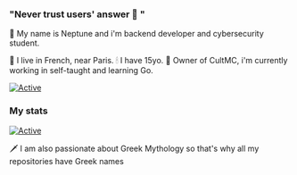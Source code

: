 ### "Never trust users' answer 💫 "

💨 My name is Neptune and i'm backend developer and cybersecurity student.

📌 I live in French, near Paris.
🕯 I have 15yo.
🎇 Owner of CultMC, i'm currently working in self-taught and learning Go.

[![Active](https://img.shields.io/badge/Langages-PHP%20/%20Python%20/%20C%20/%20C++%20/Go-cyan?style=flat-square)](https://www.github.com/neptune-dev)

### My stats
[![Active](https://github-readme-stats.vercel.app/api?username=neptune-dev&show_icons=true&theme=dark&count_private=true&hide=prs,issues)](https://www.github.com/neptune-dev)


🗡 I am also passionate about Greek Mythology so that's why all my repositories have Greek names